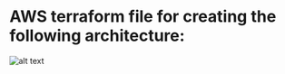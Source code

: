 # AWS terraform file for creating the following architecture:  
![alt text](https://miro.medium.com/max/875/1*NB8QjhhDnkjauxTgx7QjKQ.png "AWS+Wordpress architecture")
